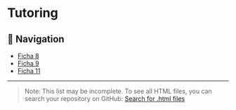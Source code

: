# Tutoring

## 📁 Navigation

- [Ficha 8](Francisco/Ficha%208.html)
- [Ficha 9](Francisco/Ficha%209.html)
- [Ficha 11](Francisco/Ficha%2011.html)

---

> Note: This list may be incomplete. To see all HTML files, you can search your repository on GitHub: [Search for .html files](https://github.com/jarpepegit/Tutoring/search?q=extension%3Ahtml)
